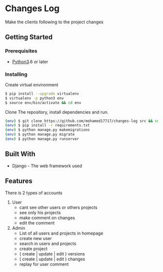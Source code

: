 # Changes Log

Make the clients following to the project changes

## Getting Started

### Prerequisites

- [Python3](https://www.python.org/downloads/).6 or later

### Installing

Create virtual environment

``` bash
$ pip install --upgrade virtualenv
$ virtualenv -p python3 env
$ source env/bin/activate && cd env
```

Clone The repository, install dependencies and run.

``` bash
(env) $ git clone https://github.com/mohamed17717/changes-log src && cd src
(env) $ pip install -r requirements.txt
(env) $ python manage.py makemigrations
(env) $ python manage.py migrate
(env) $ python manage.py runserver
```

## Built With

- Django -  The web framework used

## Features

There is 2 types of accounts

1. User
   - cant see other users or others projects
   - see only his projects
   - make comment on changes
   - edit the comment
1. Admin
   - List of all users and projects in homepage
   - create new user
   - search in users and projects
   - create project
   - ( create | update | edit ) versions
   - ( create | update | edit ) changes
   - replay for user comment